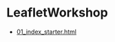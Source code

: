 # LeafletWorkshop

* [01_index_starter.html](https://jodygarnett.github.io/LeafletWorkshop/01_index_starter.html)
